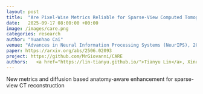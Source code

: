 ```yaml
---
layout: post
title:  "Are Pixel-Wise Metrics Reliable for Sparse-View Computed Tomography Reconstruction?"
date:   2025-09-17 08:00:00 +00:00
image: /images/care.png
categories: research
author: "Yuanhao Cai"
venue: "Advances in Neural Information Processing Systems (NeurIPS), 2025"
paper: https://arxiv.org/abs/2506.02093
project: https://github.com/MrGiovanni/CARE
authors:   <a href="https://lin-tianyu.github.io/">Tianyu Lin</a>, Xinran Li, Chuntung Zhuang,  <a href="https://scholar.google.com/citations?user=4Q5gs2MAAAAJ&hl=en">Qi Chen</a>, <strong>Yuanhao Cai</strong>, <a href="https://scholar.google.com/citations?user=OvpsAYgAAAAJ&hl=en&oi=ao">Kai Ding</a>, <a href="https://www.cs.jhu.edu/~ayuille/">Alan Yuille</a>, <a href="https://www.zongweiz.com/">Zongwei Zhou</a>
---
```

New metrics and diffusion based anatomy-aware enhancement for sparse-view CT reconstruction